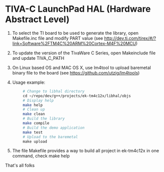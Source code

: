 # TIVA-C LaunchPad HAL (Hardware Abstract Level)

1. To select the TI board to be used to generate the library, open Makefile.inc file and modify PART value (see http://dev.ti.com/tirex/#/?link=Software%2FTM4C%20ARM%20Cortex-M4F%20MCU)

2. To update the version of the TivaWare C Series, open Makeinclude file and update TIVA_C_PATH

3. On Linux based OS and MAC OS X, use lm4tool to upload baremetal binary file to the board (see https://github.com/utzig/lm4tools)

4. Usage example:

```bash
        # Change to libhal directory    
        cd ~/repo/dev/g++/projects/ek-tm4c12x/libhal/objs
        # Display help 
        make help
        # Clean up
        make clean
        # Build the library
        make compile
        # Build the demo application
        make test
        # Upload to the baremetal
        make upload
```

5. The file Makefile provides a way to build all project in ek-tm4c12x in one command, check make help

That's all folks
